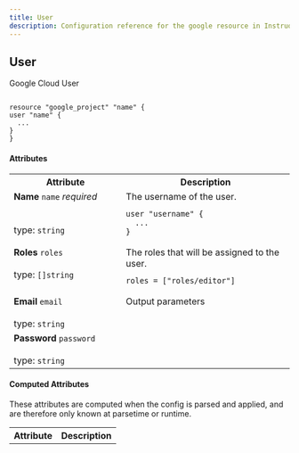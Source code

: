 ```yaml
---
title: User
description: Configuration reference for the google resource in Instruqt labs
---
```



## User

Google Cloud User

```hcl

resource "google_project" "name" {
user "name" {
  ...
}
}

```

#### Attributes

<table border="0" width="100%">
<tr>
  <th>Attribute</th>
  <th>Description</th>
</tr>
<tr id="user-name">
  <td class="left" width="40%" align="left" valign="top">
    <strong>Name</strong> <code>name</code> <em>required</em><br/><br/><br/>
    type: <code>string</code><br/>
    
  </td>
  <td class="right" width="60%" align="left" valign="top">
    The username of the user.

```hcl
user "username" {
  ...
}
```
    
  </td>
</tr>
<tr id="user-roles">
  <td class="left" width="40%" align="left" valign="top">
    <strong>Roles</strong> <code>roles</code> <br/><br/>
    type: <code>[]string</code><br/>
    
  </td>
  <td class="right" width="60%" align="left" valign="top">
    The roles that will be assigned to the user.

```hcl
roles = ["roles/editor"]
```
    
  </td>
</tr>
<tr id="user-email">
  <td class="left" width="40%" align="left" valign="top">
    <strong>Email</strong> <code>email</code> <br/><br/>
    type: <code>string</code><br/>
    
  </td>
  <td class="right" width="60%" align="left" valign="top">
    Output parameters
    
  </td>
</tr>
<tr id="user-password">
  <td class="left" width="40%" align="left" valign="top">
    <strong>Password</strong> <code>password</code> <br/><br/>
    type: <code>string</code><br/>
    
  </td>
  <td class="right" width="60%" align="left" valign="top">
    
    
  </td>
</tr>
</table>

#### Computed Attributes

These attributes are computed when the config is parsed and applied, and are 
therefore only known at parsetime or runtime.

<table border="0" width="100%">
<tr>
  <th>Attribute</th>
  <th>Description</th>
</tr>

</table>

